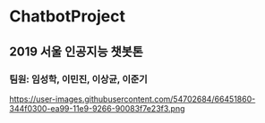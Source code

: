 # ChatbotProject
## 2019 서울 인공지능 챗봇톤
### 팀원: 임성학, 이민진, 이상균, 이준기
https://user-images.githubusercontent.com/54702684/66451860-344f0300-ea99-11e9-9266-90083f7e23f3.png

